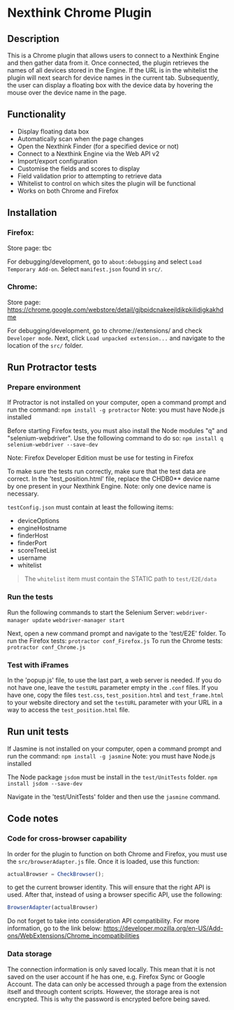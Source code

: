 # Nexthink Chrome Plugin
## Description
This is a Chrome plugin that allows users to connect to a Nexthink Engine and then gather data from it.
Once connected, the plugin retrieves the names of all devices stored in the Engine.
If the URL is in the whitelist the plugin will next search for device names in the current tab.
Subsequently, the user can display a floating box with the device data by hovering the mouse over the device name in the page.

## Functionality
 - Display floating data box
 - Automatically scan when the page changes
 - Open the Nexthink Finder (for a specified device or not)
 - Connect to a Nexthink Engine via the Web API v2
 - Import/export configuration
 - Customise the fields and scores to display
 - Field validation prior to attempting to retrieve data
 - Whitelist to control on which sites the plugin will be functional
 - Works on both Chrome and Firefox
 

## Installation
### Firefox: 
Store page: tbc

For debugging/development, go to `about:debugging` and select `Load Temporary Add-on`. 
Select `manifest.json` found in `src/`.

### Chrome: 
Store page: https://chrome.google.com/webstore/detail/gjbpidcnakeejldikpkilidigkakhdme

For debugging/development, go to chrome://extensions/ and check `Developer mode`.
Next, click `Load unpacked extension...` and navigate to the location of the `src/` folder.

## Run Protractor tests
### Prepare environment
If Protractor is not installed on your computer, open a command prompt and run the command: `npm install -g protractor`
Note: you must have Node.js installed

Before starting Firefox tests, you must also install the Node modules "q" and "selenium-webdriver".
Use the following command to do so: `npm install q selenium-webdriver --save-dev`

Note: Firefox Developer Edition must be use for testing in Firefox

To make sure the tests run correctly, make sure that the test data are correct.
In the 'test_position.html' file, replace the CHDB0** device name by one present in your Nexthink Engine.
Note: only one device name is necessary.

`testConfig.json` must contain at least the following items:
 - deviceOptions
 - engineHostname
 - finderHost
 - finderPort
 - scoreTreeList
 - username
 - whitelist
> The `whitelist` item must contain the STATIC path to `test/E2E/data`


### Run the tests
Run the following commands to start the Selenium Server:
`webdriver-manager update`
`webdriver-manager start`

Next, open a new command prompt and navigate to the 'test/E2E' folder.
To run the Firefox tests: `protractor conf_Firefox.js`
To run the Chrome tests: `protractor conf_Chrome.js`

### Test with iFrames
In the 'popup.js' file, to use the last part, a web server is needed.
If you do not have one, leave the `testURL` parameter empty in the `.conf` files.
If you have one, copy the files `test.css`, `test_position.html` and `test_frame.html` to your website directory and set the `testURL` parameter with your URL in a way to access the `test_position.html` file.

## Run unit tests
If Jasmine is not installed on your computer, open a command prompt and run the command: `npm install -g jasmine`
Note: you must have Node.js installed

The Node package `jsdom` must be install in the `test/UnitTests` folder.
`npm install jsdom --save-dev`

Navigate in the 'test/UnitTests' folder and then use the `jasmine` command.

## Code notes
### Code for cross-browser capability
In order for the plugin to function on both Chrome and Firefox,
you must use the `src/browserAdapter.js` file.
Once it is loaded, use this function:
```javascript
actualBrowser = CheckBrowser();
```
to get the current browser identity. This will ensure that the right API is used.
After that, instead of using a browser specific API, use the following:
```javascript
BrowserAdapter(actualBrowser)
```

Do not forget to take into consideration API compatibility.
For more information, go to the link below:
https://developer.mozilla.org/en-US/Add-ons/WebExtensions/Chrome_incompatibilities

### Data storage
The connection information is only saved locally. This mean that it is not saved on the user account if he has one, e.g. Firefox Sync or Google Account.
The data can only be accessed through a page from the extension itself and through content scripts.
However, the storage area is not encrypted. This is why the password is encrypted before being saved.
